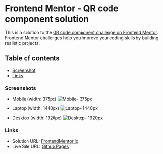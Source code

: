 # Frontend Mentor - QR code component solution

This is a solution to the [QR code component challenge on Frontend Mentor](https://www.frontendmentor.io/challenges/qr-code-component-iux_sIO_H).
Frontend Mentor challenges help you improve your coding skills by building realistic projects. 

## Table of contents

- [Screenshot](#screenshot)
- [Links](#links)

### Screenshots

- Mobile (width: 375px)
![Mobile- 375px](https://github.com/ShayonKundu/QR-code-component/assets/90950526/f115e426-b94c-4795-a136-cfed6d0cc800)

- Laptop (width: 1440px)
![Laptop- 1440px](https://github.com/ShayonKundu/QR-code-component/assets/90950526/a1fda396-30a5-451f-b6ec-a9f785657a41)

- Desktop (width: 1920px)
![Desktop- 1920px](https://github.com/ShayonKundu/QR-code-component/assets/90950526/e537a09f-8bea-49c0-9d00-319234839381)

### Links

- Solution URL: [FrontendMentor.io](https://www.frontendmentor.io/solutions/responsive-qr-code-for-desktop-and-mobile-viewports-9pYNOols9a)
- Live Site URL: [Github Pages](https://shayonkundu.github.io/QR-code-component/)
